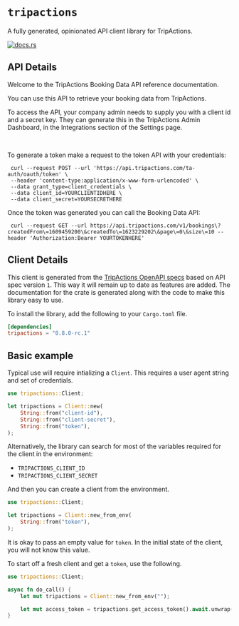 # `tripactions`

A fully generated, opinionated API client library for TripActions.


[![docs.rs](https://docs.rs/tripactions/badge.svg)](https://docs.rs/tripactions)

## API Details

<p>Welcome to the TripActions Booking Data API reference documentation.</p> <p>You can use this API to retrieve your booking data from TripActions.</p> <p>To access the API, your company admin needs to supply you with a client id and a secret key. They can generate this in the TripActions Admin Dashboard, in the Integrations section of the Settings page.<p> </br>
<p>To generate a token make a request to the token API with your credentials:</p> <code> curl --request POST --url 'https://api.tripactions.com/ta-auth/oauth/token' \</br> --header 'content-type:application/x-www-form-urlencoded' \</br> --data grant_type=client_credentials \</br> --data client_id=YOURCLIENTIDHERE \</br> --data client_secret=YOURSECRETHERE </code>
<p>Once the token was generated you can call the Booking Data API:</p> <code> curl --request GET --url https://api.tripactions.com/v1/bookings\?createdFrom\=1609459200\&createdTo\=1623229202\&page\=0\&size\=10 --header 'Authorization:Bearer YOURTOKENHERE' </code>






## Client Details

This client is generated from the [TripActions OpenAPI
specs](https://app.tripactions.com/api/public/documentation/swagger-ui/index.html?configUrl=/api/public/documentation/api-docs/swagger-config) based on API spec version `1`. This way it will remain
up to date as features are added. The documentation for the crate is generated
along with the code to make this library easy to use.


To install the library, add the following to your `Cargo.toml` file.

```toml
[dependencies]
tripactions = "0.8.0-rc.1"
```

## Basic example

Typical use will require intializing a `Client`. This requires
a user agent string and set of credentials.

```rust
use tripactions::Client;

let tripactions = Client::new(
    String::from("client-id"),
    String::from("client-secret"),
    String::from("token"),
);
```

Alternatively, the library can search for most of the variables required for
the client in the environment:

- `TRIPACTIONS_CLIENT_ID`
- `TRIPACTIONS_CLIENT_SECRET`

And then you can create a client from the environment.

```rust
use tripactions::Client;

let tripactions = Client::new_from_env(
    String::from("token"),
);
```

It is okay to pass an empty value for `token`. In
the initial state of the client, you will not know this value.

To start off a fresh client and get a `token`, use the following.

```rust
use tripactions::Client;

async fn do_call() {
    let mut tripactions = Client::new_from_env("");

    let mut access_token = tripactions.get_access_token().await.unwrap();
}
```
